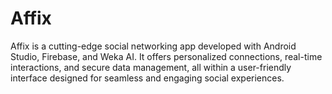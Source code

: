# Affix
Affix is a cutting-edge social networking app developed with Android Studio, Firebase, and Weka AI. It offers personalized connections, real-time interactions, and secure data management, all within a user-friendly interface designed for seamless and engaging social experiences.
